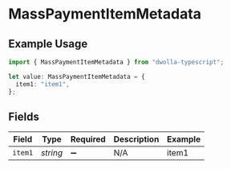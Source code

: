# MassPaymentItemMetadata

## Example Usage

```typescript
import { MassPaymentItemMetadata } from "dwolla-typescript";

let value: MassPaymentItemMetadata = {
  item1: "item1",
};
```

## Fields

| Field              | Type               | Required           | Description        | Example            |
| ------------------ | ------------------ | ------------------ | ------------------ | ------------------ |
| `item1`            | *string*           | :heavy_minus_sign: | N/A                | item1              |